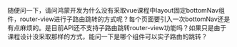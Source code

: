 随便问一下，请问鸿蒙开发为什么没有采取vue课程中layout固定bottomNav组件，router-view进行子路由跳转的方式呢？每个页面要引入一次bottomNav还是有点麻烦的。是目前API还不支持子路由跳转router-view功能吗？如果只是由于课程设计没采取那样的方式，能问一下是哪个组件可以实子路由的跳转？